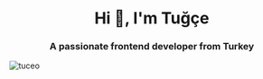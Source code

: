 <h1 align="center">Hi 👋, I'm Tuğçe</h1>
<h3 align="center">A passionate frontend developer from Turkey</h3>

<p align="left"> <img src="https://komarev.com/ghpvc/?username=tuceo&label=Profile%20views&color=0e75b6&style=flat" alt="tuceo" /> </p>
